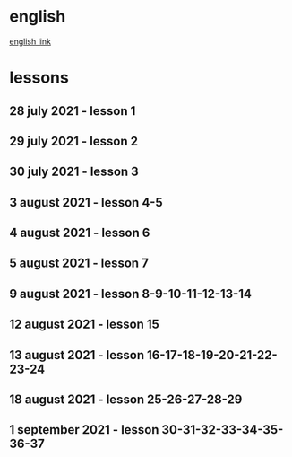 # english

[english link](https://www.youtube.com/watch?v=rtdU7Ti-fJ8&list=PLOwrlT5zL6C0zESff8kyh6CQDUUVU44aI)

# lessons

## 28 july 2021 - lesson 1

## 29 july 2021 - lesson 2

## 30 july 2021 - lesson 3

## 3 august 2021 - lesson 4-5

## 4 august 2021 - lesson 6

## 5 august 2021 - lesson 7

## 9 august 2021 - lesson 8-9-10-11-12-13-14

## 12 august 2021 - lesson 15

## 13 august 2021 - lesson 16-17-18-19-20-21-22-23-24

## 18 august 2021 - lesson 25-26-27-28-29

## 1 september 2021 - lesson 30-31-32-33-34-35-36-37
